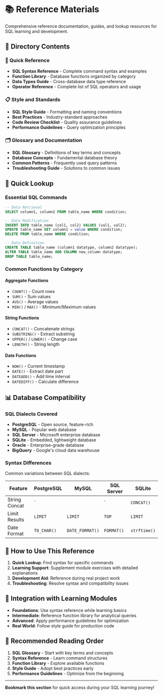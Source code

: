 # 📚 Reference Materials

Comprehensive reference documentation, guides, and lookup resources for SQL learning and development.

## 📁 Directory Contents

### 📖 Quick Reference

- **SQL Syntax Reference** - Complete command syntax and examples
- **Function Library** - Database functions organized by category
- **Data Types Guide** - Cross-database data type reference
- **Operator Reference** - Complete list of SQL operators and usage

### 📋 Style and Standards

- **SQL Style Guide** - Formatting and naming conventions
- **Best Practices** - Industry-standard approaches
- **Code Review Checklist** - Quality assurance guidelines
- **Performance Guidelines** - Query optimization principles

### 🗂️ Glossary and Documentation

- **SQL Glossary** - Definitions of key terms and concepts
- **Database Concepts** - Fundamental database theory
- **Common Patterns** - Frequently used query patterns
- **Troubleshooting Guide** - Solutions to common issues

## 🚀 Quick Lookup

### Essential SQL Commands

```sql
-- Data Retrieval
SELECT column1, column2 FROM table_name WHERE condition;

-- Data Modification  
INSERT INTO table_name (col1, col2) VALUES (val1, val2);
UPDATE table_name SET column1 = value WHERE condition;
DELETE FROM table_name WHERE condition;

-- Data Definition
CREATE TABLE table_name (column1 datatype, column2 datatype);
ALTER TABLE table_name ADD COLUMN new_column datatype;
DROP TABLE table_name;
```

### Common Functions by Category

#### Aggregate Functions

- `COUNT()` - Count rows
- `SUM()` - Sum values
- `AVG()` - Average values
- `MIN()` / `MAX()` - Minimum/Maximum values

#### String Functions

- `CONCAT()` - Concatenate strings
- `SUBSTRING()` - Extract substring
- `UPPER()` / `LOWER()` - Change case
- `LENGTH()` - String length

#### Date Functions

- `NOW()` - Current timestamp
- `DATE()` - Extract date part
- `DATEADD()` - Add time interval
- `DATEDIFF()` - Calculate difference

## 📊 Database Compatibility

### SQL Dialects Covered

- **PostgreSQL** - Open source, feature-rich
- **MySQL** - Popular web database
- **SQL Server** - Microsoft enterprise database
- **SQLite** - Embedded, lightweight database
- **Oracle** - Enterprise-grade database
- **BigQuery** - Google's cloud data warehouse

### Syntax Differences

Common variations between SQL dialects:

| Feature        | PostgreSQL | MySQL      | SQL Server | SQLite    |
|---------------|------------|------------|------------|-----------|
| String Concat | `||`       | `CONCAT()` | `+`        | `||`      |
| Limit Results | `LIMIT`    | `LIMIT`    | `TOP`      | `LIMIT`   |
| Date Format   | `TO_CHAR()`| `DATE_FORMAT()` | `FORMAT()` | `strftime()` |

## 🎯 How to Use This Reference

1. **Quick Lookup**: Find syntax for specific commands
2. **Learning Support**: Supplement module exercises with detailed explanations
3. **Development Aid**: Reference during real project work
4. **Troubleshooting**: Resolve syntax and compatibility issues

## 🔗 Integration with Learning Modules

- **Foundations**: Use syntax reference while learning basics
- **Intermediate**: Reference function library for analytical queries
- **Advanced**: Apply performance guidelines for optimization
- **Real World**: Follow style guide for production code

## 📖 Recommended Reading Order

1. **SQL Glossary** - Start with key terms and concepts
2. **Syntax Reference** - Learn command structures
3. **Function Library** - Explore available functions
4. **Style Guide** - Adopt best practices early
5. **Performance Guidelines** - Optimize from the beginning

---

**Bookmark this section** for quick access during your SQL learning journey!
